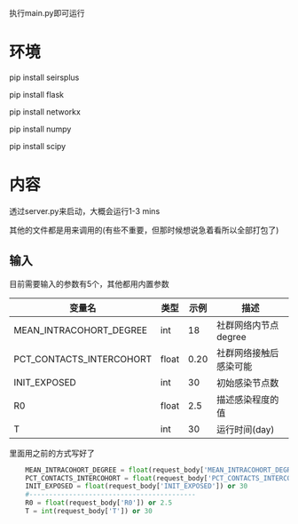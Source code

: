 执行main.py即可运行

# 环境

pip install seirsplus

pip install flask

pip install networkx

pip install numpy

pip install scipy

# 内容

透过server.py来启动，大概会运行1-3 mins

其他的文件都是用来调用的(有些不重要，但那时候想说急着看所以全部打包了)

## 输入

目前需要输入的参数有5个，其他都用内置参数

| 变量名                   | 类型  | 示例 | 描述                   |
| ------------------------ | ----- | ---- | ---------------------- |
| MEAN_INTRACOHORT_DEGREE  | int | 18   | 社群网络内节点degree   |
| PCT_CONTACTS_INTERCOHORT | float | 0.20 | 社群网络接触后感染可能 |
| INIT_EXPOSED             | int | 30   | 初始感染节点数         |
| R0                       | float | 2.5  | 描述感染程度的值       |
| T                        | int   | 30   | 运行时间(day)          |

里面用之前的方式写好了

```python
	MEAN_INTRACOHORT_DEGREE = float(request_body['MEAN_INTRACOHORT_DEGREE']) or 18
    PCT_CONTACTS_INTERCOHORT = float(request_body['PCT_CONTACTS_INTERCOHORT']) or 0.20
    INIT_EXPOSED = float(request_body['INIT_EXPOSED']) or 30
    #------------------------------------------
    R0 = float(request_body['R0']) or 2.5
    T = int(request_body['T']) or 30
```


